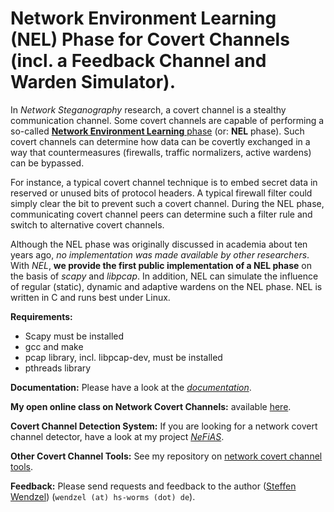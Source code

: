 # Network Environment Learning (NEL) Phase for Covert Channels (incl. a Feedback Channel and Warden Simulator).

In *Network Steganography* research, a covert channel is a stealthy communication channel. Some covert channels are capable of performing a so-called [**Network Environment Learning** phase](https://www.researchgate.net/publication/229091999_The_Problem_of_Traffic_Normalization_Within_a_Covert_Channel%27s_Network_Environment_Learning_Phase?ev=srch_pub&_sg=yiWm%2Fl1DEUeQDayeMTW0oEMG5Uyxo4zfcmAAOkr6NkJtTx6g7xucnaWMAIFkzvlq_n6tx%2Fpj8MwJkZ%2FDhSCYZtVcY3G8XFjtuD0wGGY97liDms58KUp77JmWf%2F2uLjaFg_9rtZQe80mfDWVt%2BOxdHhJvIgvvSP8%2FJUpvi9Tx32b%2BASAG60z5JBglEJw%2Fx0RbUK) (or: **NEL** phase). Such covert channels can determine how data can be covertly exchanged in a way that countermeasures (firewalls, traffic normalizers, active wardens) can be bypassed.

For instance, a typical covert channel technique is to embed secret data in reserved or unused bits of protocol headers. A typical firewall filter could simply clear the bit to prevent such a covert channel. During the NEL phase, communicating covert channel peers can determine such a filter rule and switch to alternative covert channels.

Although the NEL phase was originally discussed in academia about ten years ago, *no implementation was made available by other researchers*. With *NEL*, **we provide the first public implementation of a NEL phase** on the basis of *scapy* and *libpcap*. In addition, NEL can simulate the influence of regular (static), dynamic and adaptive wardens on the NEL phase. NEL is written in C and runs best under Linux.

**Requirements:**

- Scapy must be installed
- gcc and make
- pcap library, incl. libpcap-dev, must be installed
- pthreads library

**Documentation:** Please have a look at the *[documentation](https://github.com/cdpxe/NELphase/blob/master/documentation/README.md)*.

**My open online class on Network Covert Channels:** available [here](https://github.com/cdpxe/Network-Covert-Channels-A-University-level-Course).

**Covert Channel Detection System:** If you are looking for a network covert channel detector, have a look at my project *[NeFiAS](https://github.com/cdpxe/nefias)*.

**Other Covert Channel Tools:** See my repository on [network covert channel tools](https://github.com/cdpxe/NetworkCovertChannels).

**Feedback:** Please send requests and feedback to the author ([Steffen Wendzel](http://www.wendzel.de)) (`wendzel (at) hs-worms (dot) de`).
